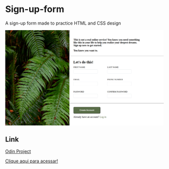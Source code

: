 # Sign-up-form
A sign-up form made to practice HTML and CSS design

![preview](./.github/felipe-amorim21.github.io_Sign-up-form_.png)

## Link

[Odin Project](https://www.theodinproject.com/lessons/node-path-intermediate-html-and-css-sign-up-form)

[Clique aqui para acessar!](https://felipe-amorim21.github.io/Sign-up-form/)